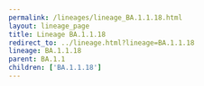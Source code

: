 ```yaml
---
permalink: /lineages/lineage_BA.1.1.18.html
layout: lineage_page
title: Lineage BA.1.1.18
redirect_to: ../lineage.html?lineage=BA.1.1.18
lineage: BA.1.1.18
parent: BA.1.1
children: ['BA.1.1.18']
---
```

